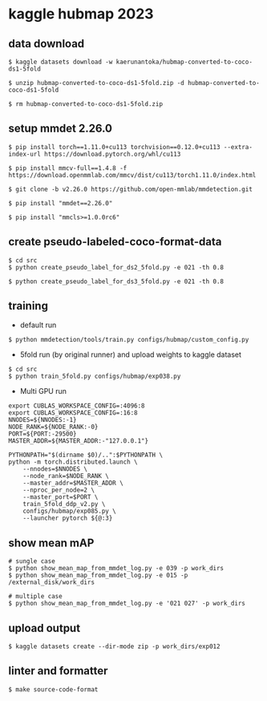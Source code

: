 # kaggle hubmap 2023

## data download

```
$ kaggle datasets download -w kaerunantoka/hubmap-converted-to-coco-ds1-5fold

$ unzip hubmap-converted-to-coco-ds1-5fold.zip -d hubmap-converted-to-coco-ds1-5fold

$ rm hubmap-converted-to-coco-ds1-5fold.zip
```

## setup mmdet 2.26.0

```
$ pip install torch==1.11.0+cu113 torchvision==0.12.0+cu113 --extra-index-url https://download.pytorch.org/whl/cu113

$ pip install mmcv-full==1.4.8 -f https://download.openmmlab.com/mmcv/dist/cu113/torch1.11.0/index.html

$ git clone -b v2.26.0 https://github.com/open-mmlab/mmdetection.git

$ pip install "mmdet==2.26.0"

$ pip install "mmcls>=1.0.0rc6"
```

## create pseudo-labeled-coco-format-data

```
$ cd src
$ python create_pseudo_label_for_ds2_5fold.py -e 021 -th 0.8

$ python create_pseudo_label_for_ds3_5fold.py -e 021 -th 0.8
```

## training

- default run
```
$ python mmdetection/tools/train.py configs/hubmap/custom_config.py
```

- 5fold run (by original runner) and upload weights to kaggle dataset
```
$ cd src
$ python train_5fold.py configs/hubmap/exp038.py
```

- Multi GPU run
```
export CUBLAS_WORKSPACE_CONFIG=:4096:8
export CUBLAS_WORKSPACE_CONFIG=:16:8
NNODES=${NNODES:-1}
NODE_RANK=${NODE_RANK:-0}
PORT=${PORT:-29500}
MASTER_ADDR=${MASTER_ADDR:-"127.0.0.1"}

PYTHONPATH="$(dirname $0)/..":$PYTHONPATH \
python -m torch.distributed.launch \
    --nnodes=$NNODES \
    --node_rank=$NODE_RANK \
    --master_addr=$MASTER_ADDR \
    --nproc_per_node=2 \
    --master_port=$PORT \
    train_5fold_ddp_v2.py \
    configs/hubmap/exp085.py \
    --launcher pytorch ${@:3}
```

## show mean mAP

```
# sungle case
$ python show_mean_map_from_mmdet_log.py -e 039 -p work_dirs
$ python show_mean_map_from_mmdet_log.py -e 015 -p /external_disk/work_dirs

# multiple case
$ python show_mean_map_from_mmdet_log.py -e '021 027' -p work_dirs
```

## upload output

```
$ kaggle datasets create --dir-mode zip -p work_dirs/exp012
```

## linter and formatter

```
$ make source-code-format
```